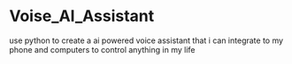 # Voise_AI_Assistant
use python to create a ai powered voice assistant that i can integrate to my phone and computers to control anything in my life
